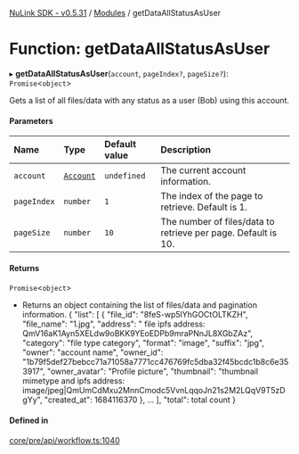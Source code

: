 [NuLink SDK - v0.5.31](../README.md) / [Modules](../modules.md) / getDataAllStatusAsUser

# Function: getDataAllStatusAsUser

▸ **getDataAllStatusAsUser**(`account`, `pageIndex?`, `pageSize?`): `Promise`<`object`\>

Gets a list of all files/data with any status as a user (Bob) using this account.

#### Parameters

| Name | Type | Default value | Description |
| :------ | :------ | :------ | :------ |
| `account` | [`Account`](../classes/Account.md) | `undefined` | The current account information. |
| `pageIndex` | `number` | `1` | The index of the page to retrieve. Default is 1. |
| `pageSize` | `number` | `10` | The number of files/data to retrieve per page. Default is 10. |

#### Returns

`Promise`<`object`\>

- Returns an object containing the list of files/data and pagination information.
                            {
                              "list": [
                                {
                                  "file_id": "8feS-wp5lYhGOCtOLTKZH",
                                  "file_name": "1.jpg",
                                  "address": " file ipfs address: QmV16aK1Ayn5XELdw9oBKK9YEoEDPb9mraPNnJL8XGbZAz",
                                  "category": "file type category",
                                  "format": "image",
                                  "suffix": "jpg",
                                  "owner": "account name",
                                  "owner_id": "1b79f5def27bebcc71a71058a7771cc476769fc5dba32f45bcdc1b8c6e353917",
                                  "owner_avatar": "Profile picture",
                                  "thumbnail": "thumbnail mimetype and ipfs address: image/jpeg|QmUmCdMxu2MnnCmodc5VvnLqqoJn21s2M2LQqV9T5zDgYy",
                                  "created_at": 1684116370
                                },
                                ...
                            ],
                            "total": total count
                          }

#### Defined in

[core/pre/api/workflow.ts:1040](https://github.com/NuLink-network/nulink-sdk/blob/b71aeb1/src/core/pre/api/workflow.ts#L1040)
